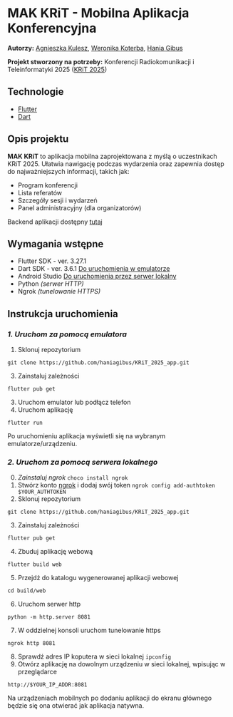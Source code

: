 # MAK KRiT - Mobilna Aplikacja Konferencyjna 
**Autorzy:** [Agnieszka Kulesz](https://github.com/agatherat), [Weronika Koterba](https://github.com/weronikakoterba), [Hania Gibus](https://github.com/haniagibus)

**Projekt stworzony na potrzeby:** Konferencji Radiokomunikacji i Teleinformatyki 2025 ([KRiT 2025](https://krit.com.pl/#/))

## Technologie
- [Flutter](https://flutter.dev/) 
- [Dart](https://dart.dev/)

## Opis projektu
**MAK KRiT** to aplikacja mobilna zaprojektowana z myślą o uczestnikach KRiT 2025. Ułatwia nawigację podczas wydarzenia oraz zapewnia dostęp do najważniejszych informacji, takich jak:
- Program konferencji
- Lista referatów
- Szczegóły sesji i wydarzeń
- Panel administracyjny (dla organizatorów)

Backend aplikacji dostępny [tutaj](https://github.com/akulesz/KRiT_2025_api)

## Wymagania wstępne
- Flutter SDK - ver. 3.27.1
- Dart SDK - ver. 3.6.1
[Do uruchomienia w emulatorze](#1.-uruchom-za-pomocą-emulatora)
- Android Studio
[Do uruchomienia przez serwer lokalny](###2.-uruchom-za-pomocą-serwera-lokalnego)
- Python _(serwer HTTP)_
- Ngrok _(tunelowanie HTTPS)_

## Instrukcja uruchomienia
### _1. Uruchom za pomocą emulatora_
1. Sklonuj repozytorium
```console
git clone https://github.com/haniagibus/KRiT_2025_app.git
```
3. Zainstaluj zależności
```console
flutter pub get
```
3. Uruchom emulator lub podłącz telefon
4. Uruchom aplikację
```console
flutter run
```

Po uruchomieniu aplikacja wyświetli się na wybranym emulatorze/urządzeniu.

### _2. Uruchom za pomocą serwera lokalnego_
0. _Zainstaluj ngrok_ ```choco install ngrok```
1. Stwórz konto [ngrok](https://ngrok.com/) i dodaj swój token ```ngrok config add-authtoken $YOUR_AUTHTOKEN```
2. Sklonuj repozytorium
```console
git clone https://github.com/haniagibus/KRiT_2025_app.git
```
3. Zainstaluj zależności
```console
flutter pub get
```
4. Zbuduj aplikację webową
```console
flutter build web
```
5. Przejdź do katalogu wygenerowanej aplikacji webowej
```console
cd build/web
```
6. Uruchom serwer http
```console
python -m http.server 8081
```
7. W oddzielnej konsoli uruchom tunelowanie https
```console
ngrok http 8081
```
8. Sprawdź adres IP koputera w sieci lokalnej ```ipconfig```
9. Otwórz aplikację na dowolnym urządzeniu w sieci lokalnej, wpisując w przeglądarce
```console
http://$YOUR_IP_ADDR:8081
```

Na urządzeniach mobilnych po dodaniu aplikacji do ekranu głównego będzie się ona otwierać jak aplikacja natywna.
